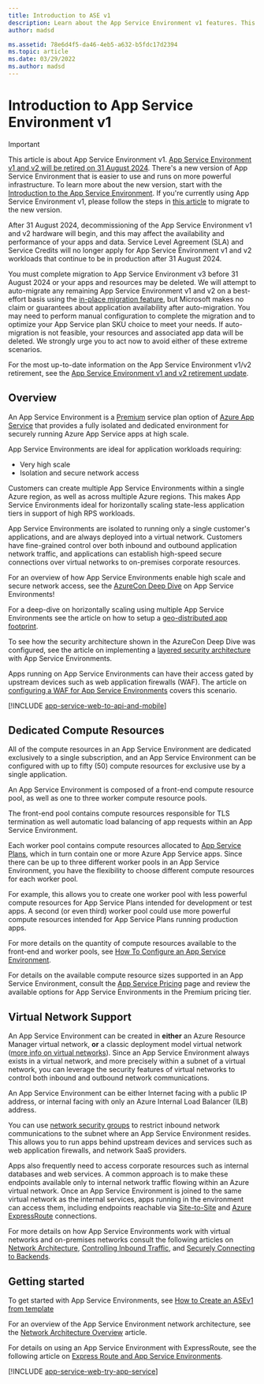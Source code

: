 ```yaml
---
title: Introduction to ASE v1
description: Learn about the App Service Environment v1 features. This doc is provided only for customers who use the legacy v1 ASE.
author: madsd

ms.assetid: 78e6d4f5-da46-4eb5-a632-b5fdc17d2394
ms.topic: article
ms.date: 03/29/2022
ms.author: madsd
---
```

# Introduction to App Service Environment v1

> [!IMPORTANT]
> This article is about App Service Environment v1. [App Service Environment v1 and v2 will be retired on 31 August 2024](https://azure.microsoft.com/updates/v2/App-Service-Environment-v1v2-Retirement-Update). There's a new version of App Service Environment that is easier to use and runs on more powerful infrastructure. To learn more about the new version, start with the [Introduction to the App Service Environment](overview.md). If you're currently using App Service Environment v1, please follow the steps in [this article](upgrade-to-asev3.md) to migrate to the new version.
>
> After 31 August 2024, decommissioning of the App Service Environment v1 and v2 hardware will begin, and this may affect the availability and performance of your apps and data. Service Level Agreement (SLA) and Service Credits will no longer apply for App Service Environment v1 and v2 workloads that continue to be in production after 31 August 2024.  
>
> You must complete migration to App Service Environment v3 before 31 August 2024 or your apps and resources may be deleted. We will attempt to auto-migrate any remaining App Service Environment v1 and v2 on a best-effort basis using the [in-place migration feature](migrate.md), but Microsoft makes no claim or guarantees about application availability after auto-migration. You may need to perform manual configuration to complete the migration and to optimize your App Service plan SKU choice to meet your needs. If auto-migration is not feasible, your resources and associated app data will be deleted. We strongly urge you to act now to avoid either of these extreme scenarios.
>
> For the most up-to-date information on the App Service Environment v1/v2 retirement, see the [App Service Environment v1 and v2 retirement update](https://github.com/Azure/app-service-announcements/issues/469).
>

## Overview

An App Service Environment is a [Premium][PremiumTier] service plan option of [Azure App Service](../overview.md) that provides a fully isolated and dedicated environment for securely running Azure App Service apps at high scale.  

App Service Environments are ideal for application workloads requiring:

* Very high scale
* Isolation and secure network access

Customers can create multiple App Service Environments within a single Azure region, as well as across multiple Azure regions.  This makes App Service Environments ideal for horizontally scaling state-less application tiers in support of high RPS workloads.

App Service Environments are isolated to running only a single customer's applications, and are always deployed into a virtual network.  Customers have fine-grained control over both inbound and outbound application network traffic, and applications can establish high-speed secure connections over virtual networks to on-premises corporate resources.

For an overview of how App Service Environments enable high scale and secure network access, see the [AzureCon Deep Dive][AzureConDeepDive] on App Service Environments!

For a deep-dive on horizontally scaling using multiple App Service Environments see the article on how to setup a [geo-distributed app footprint][GeodistributedAppFootprint].

To see how the security architecture shown in the AzureCon Deep Dive was configured, see the article on implementing a [layered security architecture](app-service-app-service-environment-layered-security.md) with App Service Environments.

Apps running on App Service Environments can have their access gated by upstream devices such as web application firewalls (WAF).  The article on [configuring a WAF for App Service Environments](integrate-with-application-gateway.md) covers this scenario.

[!INCLUDE [app-service-web-to-api-and-mobile](../../../includes/app-service-web-to-api-and-mobile.md)]

## Dedicated Compute Resources

All of the compute resources in an App Service Environment are dedicated exclusively to a single subscription, and an App Service Environment can be configured with up to fifty (50) compute resources for exclusive use by a single application.

An App Service Environment is composed of a front-end compute resource pool, as well as one to three worker compute resource pools.

The front-end pool contains compute resources responsible for TLS termination as well automatic load balancing of app requests within an App Service Environment.

Each worker pool contains compute resources allocated to [App Service Plans][AppServicePlan], which in turn contain one or more Azure App Service apps.  Since there can be up to three different worker pools in an App Service Environment, you have the flexibility to choose different compute resources for each worker pool.  

For example, this allows you to create one worker pool with less powerful compute resources for App Service Plans intended for development or test apps.  A second (or even third) worker pool could use more powerful compute resources intended for App Service Plans running production apps.

For more details on the quantity of compute resources available to the front-end and worker pools, see [How To Configure an App Service Environment][HowToConfigureanAppServiceEnvironment].  

For details on the available compute resource sizes supported in an App Service Environment, consult the [App Service Pricing][AppServicePricing] page and review the available options for App Service Environments in the Premium pricing tier.

## Virtual Network Support

An App Service Environment can be created in **either** an Azure Resource Manager virtual network, **or** a classic deployment model virtual network ([more info on virtual networks][MoreInfoOnVirtualNetworks]).  Since an App Service Environment always exists in a virtual network, and more precisely within a subnet of a virtual network, you can leverage the security features of virtual networks to control both inbound and outbound network communications.  

An App Service Environment can be either Internet facing with a public IP address, or internal facing with only an Azure Internal Load Balancer (ILB) address.

You can use [network security groups][NetworkSecurityGroups] to restrict inbound network communications to the subnet where an App Service Environment resides.  This allows you to run apps behind upstream devices and services such as web application firewalls, and network SaaS providers.

Apps also frequently need to access corporate resources such as internal databases and web services.  A common approach is to make these endpoints available only to internal network traffic flowing within an Azure virtual network.  Once an App Service Environment is joined to the same virtual network as the internal services, apps running in the environment can access them, including endpoints reachable via [Site-to-Site][SiteToSite] and [Azure ExpressRoute][ExpressRoute] connections.

For more details on how App Service Environments work with virtual networks and on-premises networks consult the following articles on [Network Architecture][NetworkArchitectureOverview], [Controlling Inbound Traffic][ControllingInboundTraffic], and [Securely Connecting to Backends][SecurelyConnectingToBackends]. 

## Getting started

To get started with App Service Environments, see [How to Create an ASEv1 from template](app-service-app-service-environment-create-ilb-ase-resourcemanager.md)

For an overview of the App Service Environment network architecture, see the [Network Architecture Overview][NetworkArchitectureOverview] article.

For details on using an App Service Environment with ExpressRoute, see the following article on [Express Route and App Service Environments][NetworkConfigDetailsForExpressRoute].

[!INCLUDE [app-service-web-try-app-service](../../../includes/app-service-web-try-app-service.md)]

<!-- LINKS -->
[PremiumTier]: https://azure.microsoft.com/pricing/details/app-service/
[MoreInfoOnVirtualNetworks]: ../../virtual-network/virtual-networks-faq.md
[AppServicePlan]: ../overview-hosting-plans.md
[LogicApps]: ../../logic-apps/logic-apps-overview.md
[AzureConDeepDive]:  https://azure.microsoft.com/documentation/videos/azurecon-2015-deploying-highly-scalable-and-secure-web-and-mobile-apps/
[GeodistributedAppFootprint]:  app-service-app-service-environment-geo-distributed-scale.md
[NetworkSecurityGroups]: ../../virtual-network/virtual-network-vnet-plan-design-arm.md
[SiteToSite]: ../../vpn-gateway/vpn-gateway-multi-site.md
[ExpressRoute]: https://azure.microsoft.com/services/expressroute/
[HowToConfigureanAppServiceEnvironment]:  app-service-web-configure-an-app-service-environment.md
[ControllingInboundTraffic]:  app-service-app-service-environment-control-inbound-traffic.md
[SecurelyConnectingToBackends]:  app-service-app-service-environment-securely-connecting-to-backend-resources.md
[NetworkArchitectureOverview]:  app-service-app-service-environment-network-architecture-overview.md
[NetworkConfigDetailsForExpressRoute]:  app-service-app-service-environment-network-configuration-expressroute.md
[AppServicePricing]: https://azure.microsoft.com/pricing/details/app-service/ 

<!-- IMAGES -->
